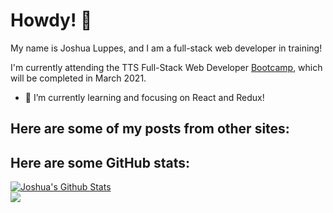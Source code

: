 # Howdy! 👋

My name is Joshua Luppes, and I am a full-stack web developer in training!

I'm currently attending the TTS Full-Stack Web Developer [Bootcamp](https://codeshv.com/), which will be completed in March 2021.

- 🌱 I’m currently learning and focusing on React and Redux!

## Here are some of my posts from other sites:

<!-- DEVTO:START --> <!-- DEVTO:END -->
<!-- MEDIUM:START --> <!-- MEDIUM:END -->

## Here are some GitHub stats:

<a href="https://github.com/cooljoebob64">
<img align="center" alt="Joshua's Github Stats" src="https://github-readme-stats.codestackr.vercel.app/api?username=cooljoebob64&show_icons=true&hide_border=true&count_private=true&include_all_commits=true&theme=radical" /></a> <br />

<a href="https://github.com/cooljoebob64">
  <img align="center" src="https://github-readme-stats.anuraghazra1.vercel.app/api/top-langs/?username=cooljoebob64&layout=compact&theme=radical" />
</a>

<!--
**cooljoebob64/cooljoebob64** is a ✨ _special_ ✨ repository because its `README.md` (this file) appears on your GitHub profile.

Here are some ideas to get you started:

- 🔭 I’m currently working on ...
- 👯 I’m looking to collaborate on ...
- 🤔 I’m looking for help with ...
- 💬 Ask me about ...
- 📫 How to reach me: ...
- 😄 Pronouns: ...
- ⚡ Fun fact: ...
-->
